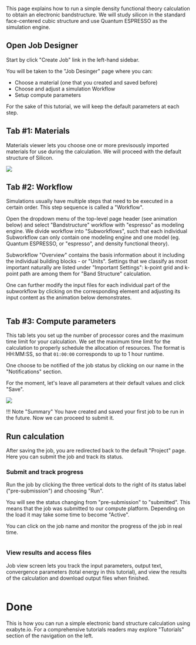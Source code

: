 <!-- by MH -->

This page explains how to run a simple density functional theory calculation to obtain an electronic bandstructure. We will study silicon in the standard face-centered cubic structure and use Quantum ESPRESSO as the simulation engine.

## Open Job Designer

Start by click "Create Job" link in the left-hand sidebar.

You will be taken to the "Job Desinger" page where you can:

- Choose a material (one that you created and saved before)
- Choose and adjust a simulation Workflow
- Setup compute parameters

For the sake of this tutorial, we will keep the default parameters at each step.

## Tab #1: Materials

Materials viewer lets you choose one or more previsously imported materials for use during the calculation. We will proceed with the default structure of Silicon.

<img src="/images/run-first-simulation-tab-1-materials.png"/>

## Tab #2: Workflow

Simulations usually have multiple steps that need to be executed in a certain order. This step sequence is called a "Workflow".

Open the dropdown menu of the top-level page header (see animation below) and select "Bandstructure" workflow with "espresso" as modeling engine. We divide workflow into "Subworkflows", such that each individual Subworkflow can only contain one modeling engine and one model (eg. Quantum ESPRESSO, or "espresso", and density functional theory).

Subworkflow "Overview" contains the basis information about it including the individual building blocks - or "Units". Settings that we classify as most important naturally are listed under "Important Settings": k-point grid and k-point path are among them for "Band Structure" calculation.

One can further modify the input files for each individual part of the subworkflow by clicking on the corresponding element and adjusting its input content as the animation below demonstrates.

<img data-gifffer="/images/run-first-simulation-tab-2-workflow.gif"/>

## Tab #3: Compute parameters

This tab lets you set up the number of processor cores and the maximum time limit for your calculation. We set the maximum time limit for the calculation to properly schedule the allocation of resources. The format is HH:MM:SS, so that `01:00:00` corresponds to up to 1 hour runtime.

One choose to be notified of the job status by clicking on our name in the "Notifications" section.

For the moment, let's leave all parameters at their default values and click "Save".

<img src="/images/run-first-simulation-tab-3-compute.png"/>

!!! Note "Summary"
    You have created and saved your first job to be run in the future. Now we can proceed to submit it.

## Run calculation

After saving the job, you are redirected back to the default "Project" page. Here you can submit the job and track its status.

### Submit and track progress

Run the job by clicking the three vertical dots to the right of its status label ("pre-submission") and choosing "Run".

You will see the status changing from "pre-submission" to "submitted". This means that the job was submitted to our compute platform.  Depending on the load it may take some time to become "Active".

You can click on the job name and monitor the progress of the job in real time.

<img data-gifffer="/images/run-first-simulation-submit-view-output.gif" />

### View results and access files

Job view screen lets you track the input parameters, output text, convergence parameters (total energy in this tutorial), and view the results of the calculation and download output files when finished.

<img data-gifffer="/images/run-first-simulation-view-results.gif" />

# Done

This is how you can run a simple electronic band structure calculation using exabyte.io. For a comprehensive tutorials readers may explore "Tutorials" section of the navigation on the left.
